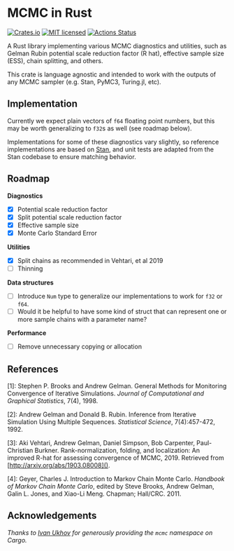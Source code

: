 MCMC in Rust
====

[![Crates.io][crates-badge]][crates-url]
[![MIT licensed][mit-badge]][mit-url]
[![Actions Status][build-badge]][build-url]

[crates-badge]: https://img.shields.io/crates/v/mcmc.svg
[crates-url]: https://crates.io/crates/mmcmc
[mit-badge]: https://img.shields.io/badge/license-MIT-blue.svg
[mit-url]: LICENSE
[build-badge]: https://github.com/isms/mcmc-rs/workflows/Rust/badge.svg
[build-url]: https://github.com/isms/mcmc-rs/actions

A Rust library implementing various MCMC diagnostics and utilities, such as Gelman Rubin
potential scale reduction factor (R hat), effective sample size (ESS), chain splitting,
and others.

This crate is language agnostic and intended to work with the outputs of any MCMC sampler
(e.g. Stan, PyMC3, Turing.jl, etc).

Implementation
--------------

Currently we expect plain vectors of `f64` floating point numbers, but this may be
worth generalizing to `f32`s as well (see roadmap below).

Implementations for some of these diagnostics vary slightly, so reference implementations
are based on [Stan](https://github.com/stan-dev/stan), and unit tests are adapted from the
Stan codebase to ensure matching behavior.

Roadmap
-------

**Diagnostics**

- [X] Potential scale reduction factor
- [X] Split potential scale reduction factor
- [X] Effective sample size
- [X] Monte Carlo Standard Error

**Utilities**

- [X] Split chains as recommended in Vehtari, et al 2019
- [ ] Thinning

**Data structures**

- [ ] Introduce `Num` type to generalize our implementations to work for `f32` or `f64`.
- [ ] Would it be helpful to have some kind of struct that can represent
      one or more sample chains with a parameter name?

**Performance**

- [ ] Remove unnecessary copying or allocation

References
----------

  [1]: Stephen P. Brooks and Andrew Gelman. General Methods for Monitoring
       Convergence of Iterative Simulations.
       _Journal of Computational and Graphical Statistics_, 7(4), 1998.

  [2]: Andrew Gelman and Donald B. Rubin. Inference from Iterative Simulation
       Using Multiple Sequences. _Statistical Science_, 7(4):457-472, 1992.

  [3]: Aki Vehtari, Andrew Gelman, Daniel Simpson, Bob Carpenter, Paul-Christian
       Burkner. Rank-normalization, folding, and localization: An improved R-hat
       for assessing convergence of MCMC, 2019. Retrieved from
       [http://arxiv.org/abs/1903.08008]().

  [4]: Geyer, Charles J. Introduction to Markov Chain Monte Carlo.
       _Handbook of Markov Chain Monte Carlo_, edited by Steve Brooks, Andrew Gelman,
       Galin L. Jones, and Xiao-Li Meng. Chapman; Hall/CRC. 2011.

Acknowledgements
----------------

_Thanks to [Ivan Ukhov](https://github.com/IvanUkhov) for generously providing
the `mcmc` namespace on Cargo._
